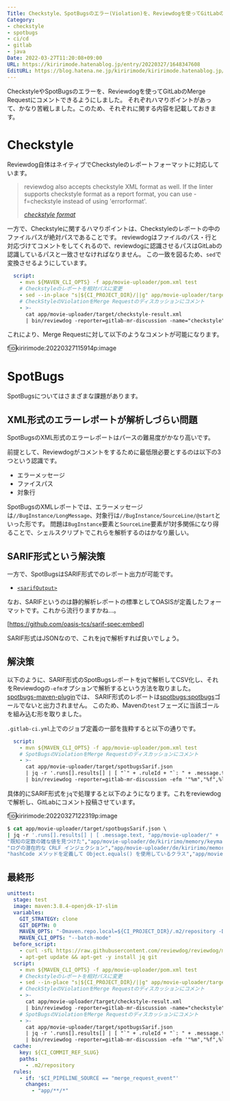 ```yaml
---
Title: Checkstyle、SpotBugsのエラー(Violation)を、Reviewdogを使ってGitLabのMergeRequestにコメントする
Category:
- checkstyle
- spotbugs
- ci/cd
- gitlab
- java
Date: 2022-03-27T11:20:08+09:00
URL: https://kiririmode.hatenablog.jp/entry/20220327/1648347608
EditURL: https://blog.hatena.ne.jp/kiririmode/kiririmode.hatenablog.jp/atom/entry/13574176438077090451
---
```


CheckstyleやSpotBugsのエラーを、Reviewdogを使ってGitLabのMerge Requestにコメントできるようにしました。
それぞれハマりポイントがあって、かなり苦戦しました。このため、それぞれに関する内容を記載しておきます。


# Checkstyle

Reviewdog自体はネイティブでCheckstyleのレポートフォーマットに対応しています。

> reviewdog also accepts checkstyle XML format as well. If the linter supports checkstyle format as a report format, you can use -f=checkstyle instead of using 'errorformat'.
> 
> <cite>[checkstyle format](https://github.com/reviewdog/reviewdog#checkstyle-format)</cite>

一方で、Checkstyleに関するハマりポイントは、Checkstyleのレポートの中のファイルパスが絶対パスであることです。
reviewdogはファイルのパス・行と対応づけてコメントをしてくれるので、reviewdogに認識させるパスはGitLabの認識しているパスと一致させなければなりません。
この一致を図るため、`sed`で変換させるようにしています。

```yaml
  script:
    - mvn ${MAVEN_CLI_OPTS} -f app/movie-uploader/pom.xml test
    # Checkstyleのレポートを相対パスに変更
    - sed --in-place "s|${CI_PROJECT_DIR}/||g" app/movie-uploader/target/checkstyle-result.xml
    # CheckStyleのViolationをMerge Requestのディスカッションにコメント
    - >-
      cat app/movie-uploader/target/checkstyle-result.xml 
      | bin/reviewdog -reporter=gitlab-mr-discussion -name="checkstyle" -f checkstyle -tee
```

これにより、Merge Requestに対して以下のようなコメントが可能になります。

f:id:kiririmode:20220327115914p:image

# SpotBugs

SpotBugsについてはさまざまな課題があります。

## XML形式のエラーレポートが解析しづらい問題

SpotBugsのXML形式のエラーレポートはパースの難易度がかなり高いです。

前提として、Reviewdogがコメントをするために最低限必要とするのは以下の3つという認識です。

- エラーメッセージ
- ファイスパス
- 対象行

SpotBugsのXMLレポートでは、エラーメッセージは`//BugInstance/LongMessage`、対象行は`//BugInstance/SourceLine/@start`といった形です。
問題は`BugInstance`要素と`SourceLine`要素が1対多関係になり得ることで、シェルスクリプトでこれらを解析するのはかなり厳しい。

## SARIF形式という解決策

一方で、SpotBugsはSARIF形式でのレポート出力が可能です。

- [`<sarifOutput>`](https://spotbugs.github.io/spotbugs-maven-plugin/spotbugs-mojo.html#sarifOutput)

なお、SARIFというのは静的解析レポートの標準としてOASISが定義したフォーマットです。これから流行りますかね…。

[https://github.com/oasis-tcs/sarif-spec:embed]

SARIF形式はJSONなので、これをjqで解析すれば良いでしょう。

## 解決策

以下のように、SARIF形式のSpotBugsレポートをjqで解析してCSV化し、それをReviewdogの`-efm`オプションで解析するという方法を取りました。
[spotbugs-maven-plugin](https://spotbugs.github.io/spotbugs-maven-plugin/index.html)では、
SARIF形式のレポートは[spotbugs:spotbugs](https://spotbugs.github.io/spotbugs-maven-plugin/spotbugs-mojo.html)ゴールでないと出力されません。
このため、Mavenの`test`フェーズに当該ゴールを組み込む形を取りました。

`.gitlab-ci.yml`上でのジョブ定義の一部を抜粋すると以下の通りです。

```yaml
  script:
    - mvn ${MAVEN_CLI_OPTS} -f app/movie-uploader/pom.xml test
    # SpotBugsのViolationをMerge Requestのディスカッションにコメント
    - >- 
      cat app/movie-uploader/target/spotbugsSarif.json
      | jq -r '.runs[].results[] | [ "`" + .ruleId + "`: " + .message.text, "app/movie-uploader/src/main/java/" + .locations[].physicalLocation.artifactLocation.uri, .locations[].physicalLocation.region.startLine ] | @csv'
      | bin/reviewdog -reporter=gitlab-mr-discussion -efm '"%m","%f",%l' -name="spotbugs" -tee
```

具体的にSARIF形式を`jq`で処理すると以下のようになります。これをreviewdogで解析し、GitLabにコメント投稿させています。

f:id:kiririmode:20220327122319p:image

```tcsh
$ cat app/movie-uploader/target/spotbugsSarif.json \
| jq -r '.runs[].results[] | [ .message.text, "app/movie-uploader/" + .locations[].physicalLocation.artifactLocation.uri, .locations[].physicalLocation.region.startLine ] | @csv'
"既知の定数の雑な値を見つけた","app/movie-uploader/de/kiririmo/memory/keymapper/QuickTimeCreationTimeKeyMapper.java",75
"ログの潜在的な CRLF インジェクション","app/movie-uploader/de/kiririmo/memory/keymapper/QuickTimeCreationTimeKeyMapper.java",60
"hashCode メソッドを定義して Object.equals() を使用しているクラス","app/movie-uploader/de/kiririmo/memory/keymapper/QuickTimeCreationTimeKeyMapper.java",71
```

## 最終形

```yaml
unittest:
  stage: test
  image: maven:3.8.4-openjdk-17-slim
  variables:
    GIT_STRATEGY: clone
    GIT_DEPTH: 0
    MAVEN_OPTS: "-Dmaven.repo.local=${CI_PROJECT_DIR}/.m2/repository -Duser.language=ja"
    MAVEN_CLI_OPTS: "--batch-mode"
  before_script:
    - curl -sfL https://raw.githubusercontent.com/reviewdog/reviewdog/master/install.sh | sh -s ${REVIEWDOG_VERSION}
    - apt-get update && apt-get -y install jq git
  script:
    - mvn ${MAVEN_CLI_OPTS} -f app/movie-uploader/pom.xml test
    # Checkstyleのレポートを相対パスに変更
    - sed --in-place "s|${CI_PROJECT_DIR}/||g" app/movie-uploader/target/checkstyle-result.xml
    # CheckStyleのViolationをMerge Requestのディスカッションにコメント
    - >- 
      cat app/movie-uploader/target/checkstyle-result.xml 
      | bin/reviewdog -reporter=gitlab-mr-discussion -name="checkstyle" -f checkstyle -tee
    # SpotBugsのViolationをMerge Requestのディスカッションにコメント
    - >- 
      cat app/movie-uploader/target/spotbugsSarif.json
      | jq -r '.runs[].results[] | [ "`" + .ruleId + "`: " + .message.text, "app/movie-uploader/src/main/java/" + .locations[].physicalLocation.artifactLocation.uri, .locations[].physicalLocation.region.startLine ] | @csv'
      | bin/reviewdog -reporter=gitlab-mr-discussion -efm '"%m","%f",%l' -name="spotbugs" -tee
  cache:
    key: ${CI_COMMIT_REF_SLUG}
    paths:
      - .m2/repository
  rules:
    - if: '$CI_PIPELINE_SOURCE == "merge_request_event"'
      changes:
        - "app/**/*"
```
